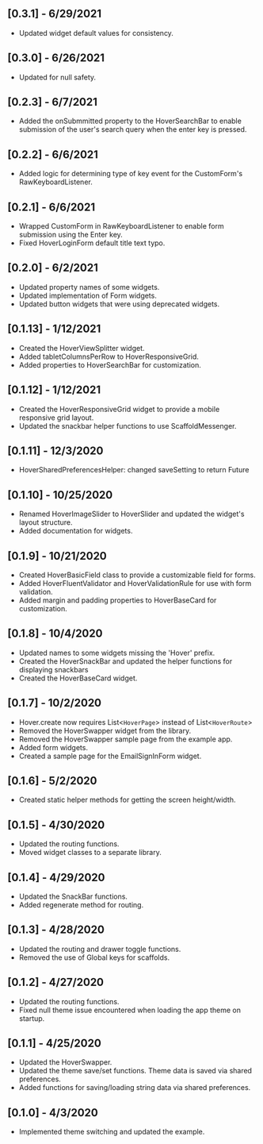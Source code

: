 ## [0.3.1] - 6/29/2021
* Updated widget default values for consistency.
## [0.3.0] - 6/26/2021
* Updated for null safety.

## [0.2.3] - 6/7/2021
* Added the onSubmmitted property to the HoverSearchBar to enable submission of the user's search query when the enter key is pressed.

## [0.2.2] - 6/6/2021
* Added logic for determining type of key event for the CustomForm's RawKeyboardListener.


## [0.2.1] - 6/6/2021
* Wrapped CustomForm in RawKeyboardListener to enable form submission using the Enter key.
* Fixed HoverLoginForm default title text typo.

## [0.2.0] - 6/2/2021
* Updated property names of some widgets.
* Updated implementation of Form widgets.
* Updated button widgets that were using deprecated widgets.

## [0.1.13] - 1/12/2021
* Created the HoverViewSplitter widget.
* Added tabletColumnsPerRow to HoverResponsiveGrid.
* Added properties to HoverSearchBar for customization.

## [0.1.12] - 1/12/2021
* Created the HoverResponsiveGrid widget to provide a mobile responsive grid layout.
* Updated the snackbar helper functions to use ScaffoldMessenger.

## [0.1.11] - 12/3/2020
* HoverSharedPreferencesHelper: changed saveSetting to return Future<bool>

## [0.1.10] - 10/25/2020
* Renamed HoverImageSlider to HoverSlider and updated the widget's layout structure.
* Added documentation for widgets.

## [0.1.9] - 10/21/2020
* Created HoverBasicField class to provide a customizable field for forms.
* Added HoverFluentValidator and HoverValidationRule for use with form validation.
* Added margin and padding properties to HoverBaseCard for customization.

## [0.1.8] - 10/4/2020
* Updated names to some widgets missing the 'Hover' prefix.
* Created the HoverSnackBar and updated the helper functions for displaying snackbars
* Created the HoverBaseCard widget.

## [0.1.7] - 10/2/2020
* Hover.create now requires List<`HoverPage`> instead of List<`HoverRoute`>
* Removed the HoverSwapper widget from the library.
* Removed the HoverSwapper sample page from the example app.
* Added form widgets.
* Created a sample page for the EmailSignInForm widget.

## [0.1.6] - 5/2/2020
* Created static helper methods for getting the screen height/width.

## [0.1.5] - 4/30/2020
* Updated the routing functions.
* Moved widget classes to a separate library.

## [0.1.4] - 4/29/2020
* Updated the SnackBar functions.
* Added regenerate method for routing.

## [0.1.3] - 4/28/2020
* Updated the routing and drawer toggle functions.
* Removed the use of Global keys for scaffolds.

## [0.1.2] - 4/27/2020
* Updated the routing functions.
* Fixed null theme issue encountered when loading the app theme on startup.

## [0.1.1] - 4/25/2020
* Updated the HoverSwapper.
* Updated the theme save/set functions. Theme data is saved via shared preferences.
* Added functions for saving/loading string data via shared preferences.

## [0.1.0] - 4/3/2020
* Implemented theme switching and updated the example.